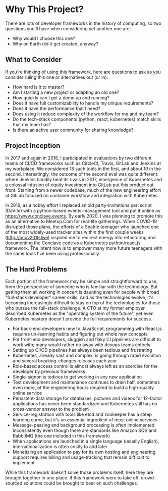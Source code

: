 Why This Project?
=================

There are lots of developer frameworks in the history of computing, so two questions you'll have when considering yet another one are:

* Why would I choose this one?
* Why on Earth did it get created, anyway?

## What to Consider

If you're thinking of using this framework, here are questions to ask as you consider ruling this one or alternatives out (or in):

* How hard is it to master?
* Am I starting a new project or adapting an old one?
* How quickly can I get a demo up and running?
* Does it have full customizability to handle my unique requirements?
* Does it have the performance that I need?
* Does using it reduce complexity of the workflow for me and my team?
* Do the tech-stack components (python, react, kubernetes) match skills that my team has?
* Is there an active user community for sharing knowledge?

## Project Inception

In 2017 and again in 2018, I participated in evaluations by two different teams of CI/CD frameworks such as CircleCI, Travis, GitLab and Jenkins at my workplace. We considered 18 such tools in the first, and about 10 in the second. Interestingly, the outcome of the second eval was quite different: where Jenkins handily beat its rivals in 2017, emergence of Kubernetes and a colossal infusion of equity investment into GitLab put this product out front. Starting from a newer codebase, much of the new engineering effort at GitLab focused on container workflow and integration with Kubernetes.

In 2019, as a hobby effort I replaced an old party-invitations perl script (DaVite) with a python-based events-management tool and put it online as https://www.conclave.events. By early 2020, I was planning to promote this as an alternative to Meetup.Com for real-life gatherings. When COVID-19 disrupted those plans, the efforts of a Seattle teenager who launched one of the most widely-used tracker sites within the first couple weeks (http://ncov2019.live) inspired me to redirect energy into refactoring and documenting the Conclave code as a Kubernetes python/react.js framework. The intent now is to empower many more future teenagers with the same tools I've been using professionally.

## The Hard Problems

Each portion of the framework may be simple and straightforward to use, from the perspective of someone who is familiar with the technology. But getting them all working in concert is daunting even for people with broad "full-stack developer" career skills. And as the technologies evolve, it's becoming increasingly difficult to stay on top of the technologies for those who pursue the full-stack challenge. A CTO at my former employer described Kubernetes as the "operating system of the future", yet even Kubernetes mastery doesn't provide the full requirements for success.

* For back-end developers new to JavaScript, programming with React.js requires un-learning habits and figuring out whole new concepts
* For front-end developers, sluggish and flaky CI pipelines are difficult to work with; many would rather do away with devops teams entirely
* Setting up CI/CD pipelines has always been tedious and frustrating
* Kubernetes, already vast and complex, is going through rapid evolution and several breaking-changes releases each year
* Role-based access control is almost always left as an exercise for the developer by previous frameworks
* Single-signon is tedious to get working in any new application
* Test development and maintenance continues to drain half, sometimes even more, of the engineering hours required to build a high-quality online service
* Persistent-data storage for databases, pictures and videos for 12-factor applications has never been standardized and Kubernetes still has no cross-vendor answer to the problem
* Service-registration with tools like etcd and zookeeper has a steep learning curve, but it's an essential ingredient of most online services
* Message-passing and background processing is often implemented inconsistently even though there are standards like Amazon SQS and RabbitMQ (the one included in this framework)
* When applications are launched in a single language (usually English), internationalization is often costly to add later
* Monetizing an application to pay for its own hosting and engineering support requires billing and usage-tracking that remain difficult to implement

While this framework doesn't solve those problems itself, here they are brought together in one place. If this framework were to take off, crowd-sourced solutions could be brought to bear on such challenges.

